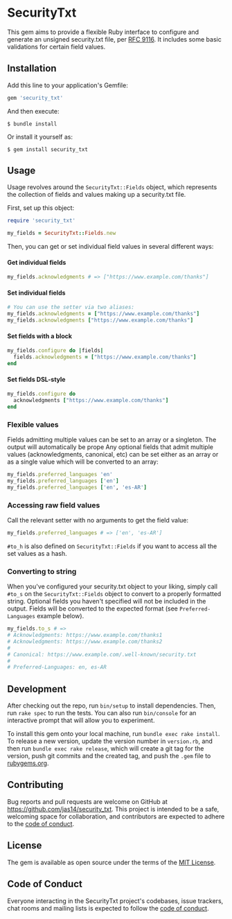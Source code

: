 # SecurityTxt

This gem aims to provide a flexible Ruby interface to configure and generate an unsigned security.txt file, per [RFC 9116](https://www.rfc-editor.org/rfc/rfc9116.html). It includes some basic validations for certain field values.

## Installation

Add this line to your application's Gemfile:

```ruby
gem 'security_txt'
```

And then execute:

    $ bundle install

Or install it yourself as:

    $ gem install security_txt

## Usage

Usage revolves around the `SecurityTxt::Fields` object, which represents the collection of fields and values making up a security.txt file.

First, set up this object:
```ruby
require 'security_txt'

my_fields = SecurityTxt::Fields.new
```

Then, you can get or set individual field values in several different ways:

#### Get individual fields
```ruby
my_fields.acknowledgments # => ["https://www.example.com/thanks"]
```

#### Set individual fields
```ruby
# You can use the setter via two aliases:
my_fields.acknowledgments = ["https://www.example.com/thanks"]
my_fields.acknowledgments ["https://www.example.com/thanks"]
```

#### Set fields with a block
```ruby
my_fields.configure do |fields|
  fields.acknowledgments = ["https://www.example.com/thanks"]
end
```

#### Set fields DSL-style
```ruby
my_fields.configure do
  acknowledgments ["https://www.example.com/thanks"]
end
```

### Flexible values

Fields admitting multiple values can be set to an array or a singleton. The output will automatically be prope
Any optional fields that admit multiple values (acknowledgments, canonical, etc) can be set either as an array or as a single value which will be converted to an array:

```ruby
my_fields.preferred_languages 'en'
my_fields.preferred_languages ['en']
my_fields.preferred_languages ['en', 'es-AR']
```

### Accessing raw field values

Call the relevant setter with no arguments to get the field value:

```ruby
my_fields.preferred_languages # => ['en', 'es-AR']
```

`#to_h` is also defined on `SecurityTxt::Fields` if you want to access all the set values as a hash.

### Converting to string

When you've configured your security.txt object to your liking, simply call `#to_s` on the `SecurityTxt::Fields` object to convert to a properly formatted string. Optional fields you haven't specified will not be included in the output. Fields will be converted to the expected format (see `Preferred-Languages` example below).

```ruby
my_fields.to_s # =>
# Acknowledgments: https://www.example.com/thanks1
# Acknowledgments: https://www.example.com/thanks2
#
# Canonical: https://www.example.com/.well-known/security.txt
#
# Preferred-Languages: en, es-AR
```

## Development

After checking out the repo, run `bin/setup` to install dependencies. Then, run `rake spec` to run the tests. You can also run `bin/console` for an interactive prompt that will allow you to experiment.

To install this gem onto your local machine, run `bundle exec rake install`. To release a new version, update the version number in `version.rb`, and then run `bundle exec rake release`, which will create a git tag for the version, push git commits and the created tag, and push the `.gem` file to [rubygems.org](https://rubygems.org).

## Contributing

Bug reports and pull requests are welcome on GitHub at https://github.com/jas14/security_txt. This project is intended to be a safe, welcoming space for collaboration, and contributors are expected to adhere to the [code of conduct](https://github.com/jas14/security_txt/blob/main/CODE_OF_CONDUCT.md).

## License

The gem is available as open source under the terms of the [MIT License](https://opensource.org/licenses/MIT).

## Code of Conduct

Everyone interacting in the SecurityTxt project's codebases, issue trackers, chat rooms and mailing lists is expected to follow the [code of conduct](https://github.com/jas14/security_txt/blob/main/CODE_OF_CONDUCT.md).
